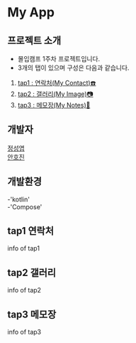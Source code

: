 # My App

## 프로젝트 소개
* 몰입캠프 1주차 프로젝트입니다. <br>
* 3개의 탭이 있으며 구성은 다음과 같습니다. <br>
1. [tap1 : 연락처(My Contact)☎️](#tap1-연락처)<br>
2. [tap2 : 갤러리(My Image)📷](#tap2-갤러리)<br>
3. [tap3 : 메모장(My Notes)📝](#tap3-메모장)<br>

## 개발자
[정성엽](https://github.com/SungyeopJeong) <br>
[안호진](https://github.com/ahnhojin1026)
## 개발환경
-'kotlin'<br>
-'Compose'

## tap1 연락처
info of tap1

## tap2 갤러리
info of tap2

## tap3 메모장
info of tap3
 
